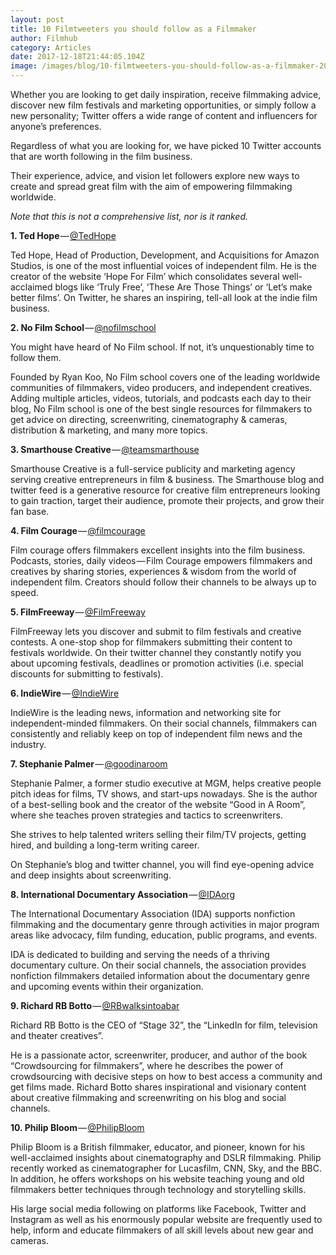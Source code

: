 ```yaml
---
layout: post
title: 10 Filmtweeters you should follow as a Filmmaker
author: Filmhub
category: Articles
date: 2017-12-18T21:44:05.104Z
image: /images/blog/10-filmtweeters-you-should-follow-as-a-filmmaker-20e655d9d40e.png
---
```

Whether you are looking to get daily inspiration, receive filmmaking advice, discover new film festivals and marketing opportunities, or simply follow a new personality; Twitter offers a wide range of content and influencers for anyone’s preferences.

Regardless of what you are looking for, we have picked 10 Twitter accounts that are worth following in the film business.

Their experience, advice, and vision let followers explore new ways to create and spread great film with the aim of empowering filmmaking worldwide.

*Note that this is not a comprehensive list, nor is it ranked.*

**1. Ted Hope** — [@TedHope](https://twitter.com/TedHope)

Ted Hope, Head of Production, Development, and Acquisitions for Amazon Studios, is one of the most influential voices of independent film. He is the creator of the website ‘Hope For Film’ which consolidates several well-acclaimed blogs like ‘Truly Free’, ‘These Are Those Things’ or ‘Let’s make better films’. On Twitter, he shares an inspiring, tell-all look at the indie film business.

**2. No Film School** — [@nofilmschool](https://twitter.com/nofilmschool)

You might have heard of No Film school. If not, it’s unquestionably time to follow them.

Founded by Ryan Koo, No Film school covers one of the leading worldwide communities of filmmakers, video producers, and independent creatives. Adding multiple articles, videos, tutorials, and podcasts each day to their blog, No Film school is one of the best single resources for filmmakers to get advice on directing, screenwriting, cinematography & cameras, distribution & marketing, and many more topics.

**3. Smarthouse Creative** — [@teamsmarthouse](https://twitter.com/teamsmarthouse)

Smarthouse Creative is a full-service publicity and marketing agency serving creative entrepreneurs in film & business. The Smarthouse blog and twitter feed is a generative resource for creative film entrepreneurs looking to gain traction, target their audience, promote their projects, and grow their fan base.

**4. Film Courage** — [@filmcourage](https://twitter.com/filmcourage)

Film courage offers filmmakers excellent insights into the film business. Podcasts, stories, daily videos — Film Courage empowers filmmakers and creatives by sharing stories, experiences & wisdom from the world of independent film. Creators should follow their channels to be always up to speed.

**5. FilmFreeway** — [@FilmFreeway](https://twitter.com/FilmFreeway)

FilmFreeway lets you discover and submit to film festivals and creative contests. A one-stop shop for filmmakers submitting their content to festivals worldwide. On their twitter channel they constantly notify you about upcoming festivals, deadlines or promotion activities (i.e. special discounts for submitting to festivals).

**6. IndieWire** — [@IndieWire](https://twitter.com/Indiewire)

IndieWire is the leading news, information and networking site for independent-minded filmmakers. On their social channels, filmmakers can consistently and reliably keep on top of independent film news and the industry.

**7. Stephanie Palmer** — [@goodinaroom](https://twitter.com/goodinaroom)

Stephanie Palmer, a former studio executive at MGM, helps creative people pitch ideas for films, TV shows, and start-ups nowadays. She is the author of a best-selling book and the creator of the website “Good in A Room”, where she teaches proven strategies and tactics to screenwriters.

She strives to help talented writers selling their film/TV projects, getting hired, and building a long-term writing career.

On Stephanie’s blog and twitter channel, you will find eye-opening advice and deep insights about screenwriting.

**8. International Documentary Association** — [@IDAorg](https://twitter.com/IDAorg)

The International Documentary Association (IDA) supports nonfiction filmmaking and the documentary genre through activities in major program areas like advocacy, film funding, education, public programs, and events.

IDA is dedicated to building and serving the needs of a thriving documentary culture. On their social channels, the association provides nonfiction filmmakers detailed information about the documentary genre and upcoming events within their organization.

**9. Richard RB Botto** — [@RBwalksintoabar](https://twitter.com/RBwalksintoabar)

Richard RB Botto is the CEO of “Stage 32”, the “LinkedIn for film, television and theater creatives”.

He is a passionate actor, screenwriter, producer, and author of the book “Crowdsourcing for filmmakers”, where he describes the power of crowdsourcing with decisive steps on how to best access a community and get films made. Richard Botto shares inspirational and visionary content about creative filmmaking and screenwriting on his blog and social channels.

**10. Philip Bloom** — [@PhilipBloom](https://twitter.com/PhilipBloom)

Philip Bloom is a British filmmaker, educator, and pioneer, known for his well-acclaimed insights about cinematography and DSLR filmmaking. Philip recently worked as cinematographer for Lucasfilm, CNN, Sky, and the BBC. In addition, he offers workshops on his website teaching young and old filmmakers better techniques through technology and storytelling skills.

His large social media following on platforms like Facebook, Twitter and Instagram as well as his enormously popular website are frequently used to help, inform and educate filmmakers of all skill levels about new gear and cameras.
